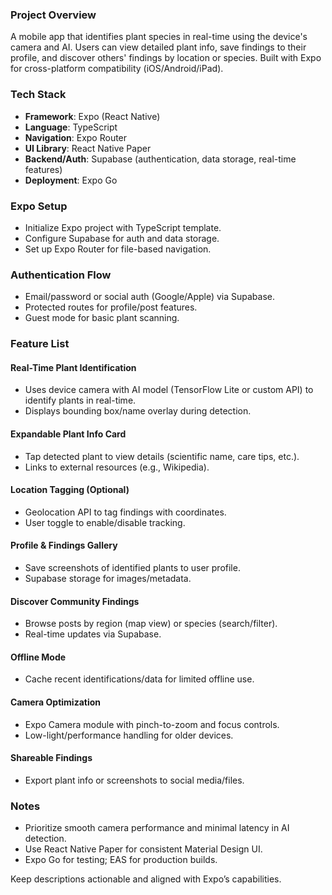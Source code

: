 ### **Project Overview**

A mobile app that identifies plant species in real-time using the device's camera and AI. Users can view detailed plant info, save findings to their profile, and discover others' findings by location or species. Built with Expo for cross-platform compatibility (iOS/Android/iPad).

### **Tech Stack**

- **Framework**: Expo (React Native)
- **Language**: TypeScript
- **Navigation**: Expo Router
- **UI Library**: React Native Paper
- **Backend/Auth**: Supabase (authentication, data storage, real-time features)
- **Deployment**: Expo Go

### **Expo Setup**

- Initialize Expo project with TypeScript template.
- Configure Supabase for auth and data storage.
- Set up Expo Router for file-based navigation.

### **Authentication Flow**

- Email/password or social auth (Google/Apple) via Supabase.
- Protected routes for profile/post features.
- Guest mode for basic plant scanning.

### **Feature List**

#### **Real-Time Plant Identification**

- Uses device camera with AI model (TensorFlow Lite or custom API) to identify plants in real-time.
- Displays bounding box/name overlay during detection.

#### **Expandable Plant Info Card**

- Tap detected plant to view details (scientific name, care tips, etc.).
- Links to external resources (e.g., Wikipedia).

#### **Location Tagging (Optional)**

- Geolocation API to tag findings with coordinates.
- User toggle to enable/disable tracking.

#### **Profile & Findings Gallery**

- Save screenshots of identified plants to user profile.
- Supabase storage for images/metadata.

#### **Discover Community Findings**

- Browse posts by region (map view) or species (search/filter).
- Real-time updates via Supabase.

#### **Offline Mode**

- Cache recent identifications/data for limited offline use.

#### **Camera Optimization**

- Expo Camera module with pinch-to-zoom and focus controls.
- Low-light/performance handling for older devices.

#### **Shareable Findings**

- Export plant info or screenshots to social media/files.

### **Notes**

- Prioritize smooth camera performance and minimal latency in AI detection.
- Use React Native Paper for consistent Material Design UI.
- Expo Go for testing; EAS for production builds.

Keep descriptions actionable and aligned with Expo’s capabilities.
